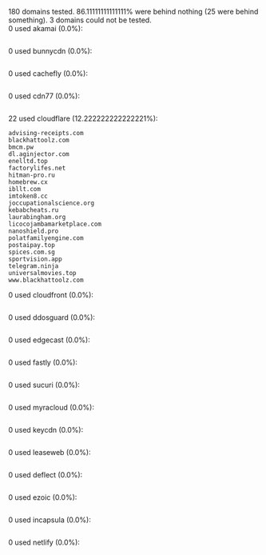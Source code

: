 180 domains tested. 86.11111111111111% were behind nothing (25 were behind something). 3 domains could not be tested.<br>
0 used akamai (0.0%):
```

```

0 used bunnycdn (0.0%):
```

```

0 used cachefly (0.0%):
```

```

0 used cdn77 (0.0%):
```

```

22 used cloudflare (12.222222222222221%):
```
advising-receipts.com
blackhattoolz.com
bmcm.pw
dl.aginjector.com
enelltd.top
factorylifes.net
hitman-pro.ru
homebrew.cx
ibllt.com
imtoken8.cc
joccupationalscience.org
kebabcheats.ru
laurabingham.org
licocojambamarketplace.com
nanoshield.pro
polatfamilyengine.com
postaipay.top
spices.com.sg
sportvision.app
telegram.ninja
universalmovies.top
www.blackhattoolz.com
```

0 used cloudfront (0.0%):
```

```

0 used ddosguard (0.0%):
```

```

0 used edgecast (0.0%):
```

```

0 used fastly (0.0%):
```

```

0 used sucuri (0.0%):
```

```

0 used myracloud (0.0%):
```

```

0 used keycdn (0.0%):
```

```

0 used leaseweb (0.0%):
```

```

0 used deflect (0.0%):
```

```

0 used ezoic (0.0%):
```

```

0 used incapsula (0.0%):
```

```

0 used netlify (0.0%):
```

```
